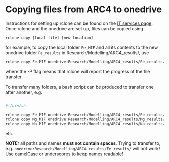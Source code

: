 # Copying files from ARC4 to onedrive

Instructions for setting up rclone can be found on the [IT services page](https://leeds.service-now.com/now/nav/ui/classic/params/target/kb_view.do%3Fsys_kb_id%3D8f07414afb63d6109eaffefbaeefdc88). Once rclone and the onedrive are set up, files can be copied using  
```sh
rclone copy [local file] [new location]
```
for example, to copy the local folder ```Fe_MIF``` and all its contents to the new onedrive folder ```Fe_results``` in Research/Modelling/ARC4_results/, use
```sh
rclone copy Fe_MIF onedrive:Research/Modelling/ARC4_results/Fe_results/ -P
```
where the -P flag means that rclone will report the progress of the file transfer.

To transfer many folders, a bash script can be produced to transfer one after another, e.g.

```sh

#!/bin/sh

rclone copy Fe_MIF onedrive:Research/Modelling/ARC4_results/Fe_results/ -P
rclone copy Mg_MIF onedrive:Research/Modelling/ARC4_results/Mg_results/ -P
rclone copy Na_MIF onedrive:Research/Modelling/ARC4_results/Na_results/ -P
```
etc.

**NOTE:** all paths and names **must not contain spaces**. Trying to transfer to, e.g. ```onedrive:Research/Modelling/ARC4 results/Fe results/``` will not work! Use camelCase or underscores to keep names readable!
